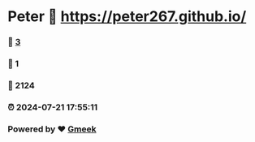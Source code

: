 # Peter :link: https://peter267.github.io/ 
### :page_facing_up: [3](https://peter267.github.io//tag.html) 
### :speech_balloon: 1 
### :hibiscus: 2124 
### :alarm_clock: 2024-07-21 17:55:11 
### Powered by :heart: [Gmeek](https://github.com/Meekdai/Gmeek)
